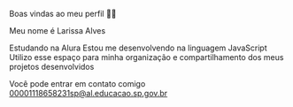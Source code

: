 Boas vindas ao meu perfil 💙💙

Meu nome é Larissa Alves

Estudando na Alura 
Estou me desenvolvendo na linguagem JavaScript
Utilizo esse espaço para minha organização e compartilhamento dos meus projetos desenvolvidos 

Você pode entrar em contato comigo 
00001118658231sp@al.educacao.sp.gov.br 

